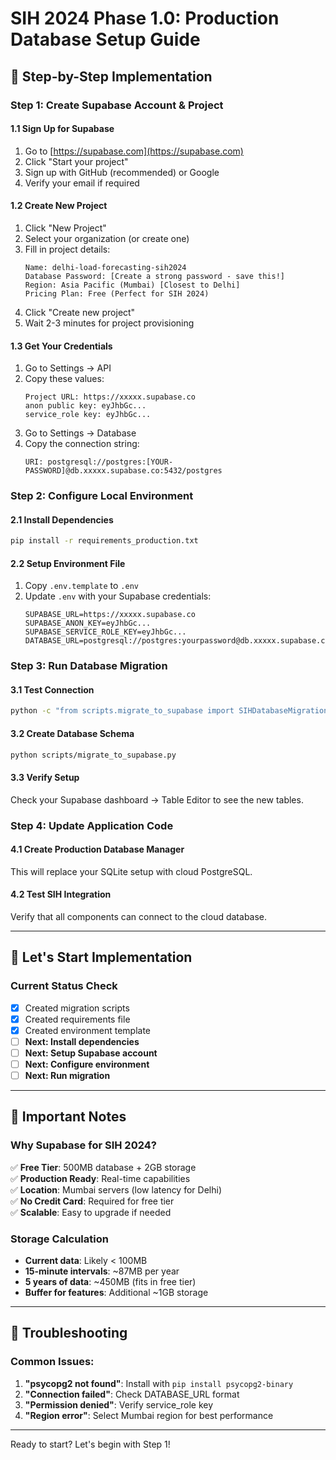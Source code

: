 # SIH 2024 Phase 1.0: Production Database Setup Guide

## 🚀 Step-by-Step Implementation

### Step 1: Create Supabase Account & Project

#### 1.1 Sign Up for Supabase
1. Go to [https://supabase.com](https://supabase.com)
2. Click "Start your project"
3. Sign up with GitHub (recommended) or Google
4. Verify your email if required

#### 1.2 Create New Project
1. Click "New Project" 
2. Select your organization (or create one)
3. Fill in project details:
   ```
   Name: delhi-load-forecasting-sih2024
   Database Password: [Create a strong password - save this!]
   Region: Asia Pacific (Mumbai) [Closest to Delhi]
   Pricing Plan: Free (Perfect for SIH 2024)
   ```
4. Click "Create new project"
5. Wait 2-3 minutes for project provisioning

#### 1.3 Get Your Credentials
1. Go to Settings → API
2. Copy these values:
   ```
   Project URL: https://xxxxx.supabase.co
   anon public key: eyJhbGc...
   service_role key: eyJhbGc...
   ```
3. Go to Settings → Database
4. Copy the connection string:
   ```
   URI: postgresql://postgres:[YOUR-PASSWORD]@db.xxxxx.supabase.co:5432/postgres
   ```

### Step 2: Configure Local Environment

#### 2.1 Install Dependencies
```bash
pip install -r requirements_production.txt
```

#### 2.2 Setup Environment File
1. Copy `.env.template` to `.env`
2. Update `.env` with your Supabase credentials:
   ```
   SUPABASE_URL=https://xxxxx.supabase.co
   SUPABASE_ANON_KEY=eyJhbGc...
   SUPABASE_SERVICE_ROLE_KEY=eyJhbGc...
   DATABASE_URL=postgresql://postgres:yourpassword@db.xxxxx.supabase.co:5432/postgres
   ```

### Step 3: Run Database Migration

#### 3.1 Test Connection
```bash
python -c "from scripts.migrate_to_supabase import SIHDatabaseMigration; m=SIHDatabaseMigration(); print('✅ Connected!' if m.test_connection() else '❌ Failed')"
```

#### 3.2 Create Database Schema
```bash
python scripts/migrate_to_supabase.py
```

#### 3.3 Verify Setup
Check your Supabase dashboard → Table Editor to see the new tables.

### Step 4: Update Application Code

#### 4.1 Create Production Database Manager
This will replace your SQLite setup with cloud PostgreSQL.

#### 4.2 Test SIH Integration
Verify that all components can connect to the cloud database.

---

## 🎯 Let's Start Implementation

### Current Status Check
- [x] Created migration scripts
- [x] Created requirements file
- [x] Created environment template
- [ ] **Next: Install dependencies**
- [ ] **Next: Setup Supabase account**
- [ ] **Next: Configure environment**
- [ ] **Next: Run migration**

---

## 📝 Important Notes

### Why Supabase for SIH 2024?
✅ **Free Tier**: 500MB database + 2GB storage  
✅ **Production Ready**: Real-time capabilities  
✅ **Location**: Mumbai servers (low latency for Delhi)  
✅ **No Credit Card**: Required for free tier  
✅ **Scalable**: Easy to upgrade if needed  

### Storage Calculation
- **Current data**: Likely < 100MB
- **15-minute intervals**: ~87MB per year
- **5 years of data**: ~450MB (fits in free tier)
- **Buffer for features**: Additional ~1GB storage

---

## 🚨 Troubleshooting

### Common Issues:
1. **"psycopg2 not found"**: Install with `pip install psycopg2-binary`
2. **"Connection failed"**: Check DATABASE_URL format
3. **"Permission denied"**: Verify service_role key
4. **"Region error"**: Select Mumbai region for best performance

---

Ready to start? Let's begin with Step 1!
